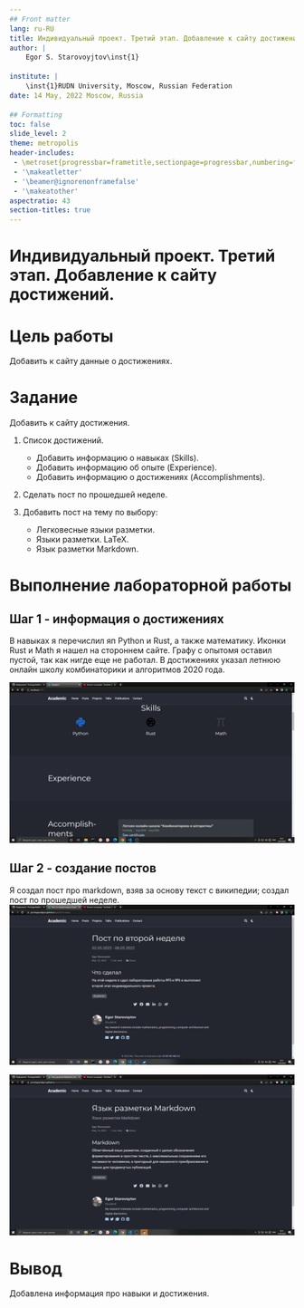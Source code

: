 ```yaml
---
## Front matter
lang: ru-RU
title: Индивидуальный проект. Третий этап. Добавление к сайту достижений.
author: |
	Egor S. Starovoyjtov\inst{1}
	
institute: |
	\inst{1}RUDN University, Moscow, Russian Federation
date: 14 May, 2022 Moscow, Russia

## Formatting
toc: false
slide_level: 2
theme: metropolis
header-includes: 
 - \metroset{progressbar=frametitle,sectionpage=progressbar,numbering=fraction}
 - '\makeatletter'
 - '\beamer@ignorenonframefalse'
 - '\makeatother'
aspectratio: 43
section-titles: true
---
```


# Индивидуальный проект. Третий этап. Добавление к сайту достижений.

# Цель работы

Добавить к сайту данные о достижениях.

# Задание
Добавить к сайту достижения.

1. Список достижений.
    - Добавить информацию о навыках (Skills).
    - Добавить информацию об опыте (Experience).
    - Добавить информацию о достижениях (Accomplishments).

2. Сделать пост по прошедшей неделе.

3. Добавить пост на тему по выбору:
    - Легковесные языки разметки.
    - Языки разметки. LaTeX.
    - Язык разметки Markdown.


# Выполнение лабораторной работы

## Шаг 1 - информация о достижениях
В навыках я перечислил яп Python и Rust, а также математику. Иконки Rust и Math я нашел на стороннем сайте.
Графу с опытомя оставил пустой, так как нигде еще не работал. В достижениях указал летнюю онлайн школу комбинаторики и алгоритмов 2020 года.

![Достижения](image//s_1.png)

## Шаг 2 - создание постов
Я создал пост про markdown, взяв за основу текст с википедии; создал пост по прошедшей неделе.
![Прошедшая неделя](image//s_2.png)

![Markdown](image//s_3.png)


# Вывод
Добавлена информация про навыки и достижения.
